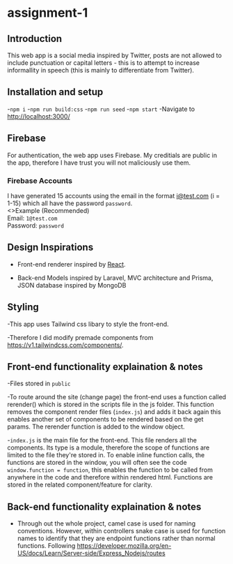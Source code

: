 # assignment-1

## Introduction

This web app is a social media inspired by Twitter, posts are not allowed to include punctuation or capital letters - this is to attempt to increase informallity in speech (this is mainly to differentiate from Twitter).

## Installation and setup

-`npm i`
-`npm run build:css`
-`npm run seed`
-`npm start`
-Navigate to [http://localhost:3000/](http://localhost:3000/)

## Firebase

For authentication, the web app uses Firebase. My creditials are public in the app, therefore I have trust you will not maliciously use them. 

### Firebase Accounts

I have generated 15 accounts using the email in the format i@test.com (i = 1-15) which all have the password `password`.
<br>
<>Example (Recommended)<br>
Email: `1@test.com`<br>
Password: `password`

## Design Inspirations

- Front-end renderer inspired by [React](https://reactjs.org/).

- Back-end Models inspired by Laravel, MVC architecture and Prisma, JSON database inspired by MongoDB

## Styling

-This app uses Tailwind css libary to style the front-end.

-Therefore I did modify premade components from https://v1.tailwindcss.com/components/.

## Front-end functionality explaination & notes

-Files stored in `public`

-To route around the site (change page) the front-end uses a function called rerender() which is stored in the scripts file in the js folder. This function removes the component render files (`index.js`) and adds it back again this enables another set of components to be rendered based on the get params. The rerender function is added to the window object.

-`index.js` is the main file for the front-end. This file renders all the components. Its type is a module, therefore the scope of functions are limited to the file they're stored in. To enable inline function calls, the functions are stored in the window, you will often see the code `window.function = function`, this enables the function to be called from anywhere in the code and therefore within rendered html. Functions are stored in the related component/feature for clarity.

## Back-end functionality explaination & notes

- Through out the whole project, camel case is used for naming conventions. However, within controllers snake case is used for function names to identify that they are endpoint functions rather than normal functions. Following https://developer.mozilla.org/en-US/docs/Learn/Server-side/Express_Nodejs/routes
